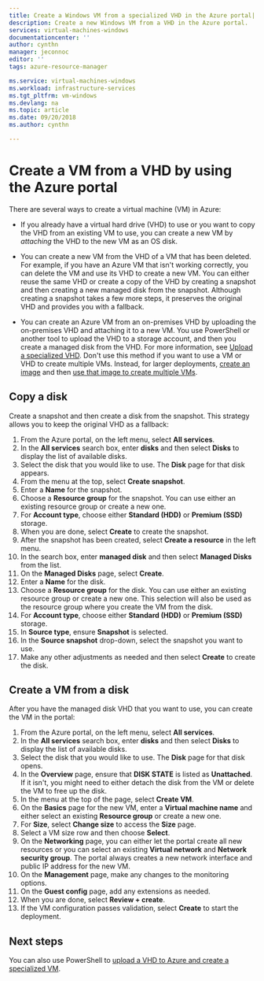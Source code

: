 ```yaml
---
title: Create a Windows VM from a specialized VHD in the Azure portal| Microsoft Docs
description: Create a new Windows VM from a VHD in the Azure portal.
services: virtual-machines-windows
documentationcenter: ''
author: cynthn
manager: jeconnoc
editor: ''
tags: azure-resource-manager

ms.service: virtual-machines-windows
ms.workload: infrastructure-services
ms.tgt_pltfrm: vm-windows
ms.devlang: na
ms.topic: article
ms.date: 09/20/2018
ms.author: cynthn

---
```

# Create a VM from a VHD by using the Azure portal

There are several ways to create a virtual machine (VM) in Azure: 

- If you already have a virtual hard drive (VHD) to use or you want to copy the VHD from an existing VM to use, you can create a new VM by *attaching* the VHD to the new VM as an OS disk. 

- You can create a new VM from the VHD of a VM that has been deleted. For example, if you have an Azure VM that isn't working correctly, you can delete the VM and use its VHD to create a new VM. You can either reuse the same VHD or create a copy of the VHD by creating a snapshot and then creating a new managed disk from the snapshot. Although creating a snapshot takes a few more steps, it preserves the original VHD and provides you with a fallback.
 
- You can create an Azure VM from an on-premises VHD by uploading the on-premises VHD and attaching it to a new VM. You use PowerShell or another tool to upload the VHD to a storage account, and then you create a managed disk from the VHD. For more information, see [Upload a specialized VHD](create-vm-specialized.md#option-2-upload-a-specialized-vhd). Don't use this method if you want to use a VM or VHD to create multiple VMs. Instead, for larger deployments, [create an image](capture-image-resource.md) and then [use that image to create multiple VMs](create-vm-generalized-managed.md).


## Copy a disk

Create a snapshot and then create a disk from the snapshot. This strategy allows you to keep the original VHD as a fallback:

1. From the Azure portal, on the left menu, select **All services**.
2. In the **All services** search box, enter **disks** and then select **Disks** to display the list of available disks.
3. Select the disk that you would like to use. The **Disk** page for that disk appears.
4. From the menu at the top, select **Create snapshot**. 
5. Enter a **Name** for the snapshot.
6. Choose a **Resource group** for the snapshot. You can use either an existing resource group or create a new one.
7. For **Account type**, choose either **Standard (HDD)** or **Premium (SSD)** storage.
8. When you are done, select **Create** to create the snapshot.
9. After the snapshot has been created, select **Create a resource** in the left menu.
10. In the search box, enter **managed disk** and then select **Managed Disks** from the list.
11. On the **Managed Disks** page, select **Create**.
12. Enter a **Name** for the disk.
13. Choose a **Resource group** for the disk. You can use either an existing resource group or create a new one. This selection will also be used as the resource group where you create the VM from the disk.
14. For **Account type**, choose either **Standard (HDD)** or **Premium (SSD)** storage.
15. In **Source type**, ensure **Snapshot** is selected.
16. In the **Source snapshot** drop-down, select the snapshot you want to use.
17. Make any other adjustments as needed and then select **Create** to create the disk.

## Create a VM from a disk

After you have the managed disk VHD that you want to use, you can create the VM in the portal:

1. From the Azure portal, on the left menu, select **All services**.
2. In the **All services** search box, enter **disks** and then select **Disks** to display the list of available disks.
3. Select the disk that you would like to use. The **Disk** page for that disk opens.
4. In the **Overview** page, ensure that **DISK STATE** is listed as **Unattached**. If it isn't, you might need to either detach the disk from the VM or delete the VM to free up the disk.
4. In the menu at the top of the page, select **Create VM**.
5. On the **Basics** page for the new VM, enter a **Virtual machine name** and either select an existing **Resource group** or create a new one.
6. For **Size**, select **Change size** to access the **Size** page.
7. Select a VM size row and then choose **Select**.
8. On the **Networking** page, you can either let the portal create all new resources or you can select an existing **Virtual network** and **Network security group**. The portal always creates a new network interface and public IP address for the new VM. 
9. On the **Management** page, make any changes to the monitoring options.
10. On the **Guest config** page, add any extensions as needed.
11. When you are done, select **Review + create**. 
12. If the VM configuration passes validation, select **Create** to start the deployment.

## Next steps

You can also use PowerShell to [upload a VHD to Azure and create a specialized VM](create-vm-specialized.md).


